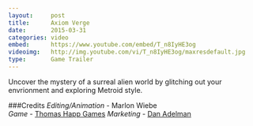 ```yaml
---
layout:     post
title:      Axiom Verge
date:       2015-03-31
categories: video
embed:      https://www.youtube.com/embed/T_n8IyHE3og
videoimg:   http://img.youtube.com/vi/T_n8IyHE3og/maxresdefault.jpg
type:       Game Trailer
---
```


Uncover the mystery of a surreal alien world by glitching out your envrionment and exploring Metroid style.

###Credits
_Editing/Animation_ - Marlon Wiebe  
_Game_ - [Thomas Happ Games][a00aac1e]
_Marketing_ - [Dan Adelman][756fe3f9]

  [0b32b55b]: powerupaudio.com "Power Up Audio"
  [756fe3f9]: https://twitter.com/Dan_Adelman "Dan Adelman Twitter"
  [a00aac1e]: http://www.thomashapp.com "Thomas Happ Games Webpage"
